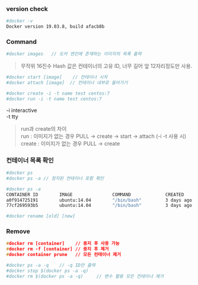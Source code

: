 ### version check
```bash
#docker -v  
Docker version 19.03.8, build afacb8b
```

### Command
```bash
#docker images   // 도커 엔진에 존재하는 이미지의 목록 출력
```
> 무작위 16진수 Hash 값은 컨테이너의 고유 ID, 너무 길어 앞 12자리정도만 사용.

```bash
#docker start [image]    // 컨테이너 시작
#docker attach [image]  // 컨테이너 내부로 들어가기
```

```bash
#docker create -i -t name test centos:7
#docker run -i -t name test centos:7
```
-i interactive  
-t tty

> run과 create의 차이  
run     : 이미지가 없는 경우 PULL -> create -> start -> attach (-i -t 사용 시)  
create  : 이미지가 없는 경우 PULL -> create  

### 컨테이너 목록 확인
```bash
#docker ps
#docker ps -a // 정지된 컨테이너 포함 확인
```
```bash
#docker ps -a
CONTAINER ID        IMAGE               COMMAND             CREATED             STATUS                  PORTS                NAMES
a0f914725191        ubuntu:14.04        "/bin/bash"         3 days ago          Up 3 days               0.0.0.0:80->80/tcp   webserver
77cf269593b5        ubuntu:14.04        "/bin/bash"         3 days ago          Exited (0) 3 days ago   
```
```bash
#docker rename [old] [new]
```
### Remove
```c
#docker rm [container]    // 중지 후 사용 가능
#docker rm -f [container] // 중지 후 제거
#docker container prune   // 모든 컨테이너 제거
```
```bash
#docker ps -a -q    // -q ID만 출력  
#docker stop $(docker ps -a -q)   
#docker rm $(docker ps -a -q)     // 변수 활용 모든 컨테이너 제거
```
